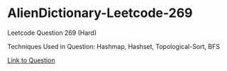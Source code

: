 # AlienDictionary-Leetcode-269

Leetcode Question 269 (Hard)

Techniques Used in Question: 
Hashmap, Hashset, Topological-Sort, BFS

[Link to Question](https://leetcode.com/problems/alien-dictionary/)
